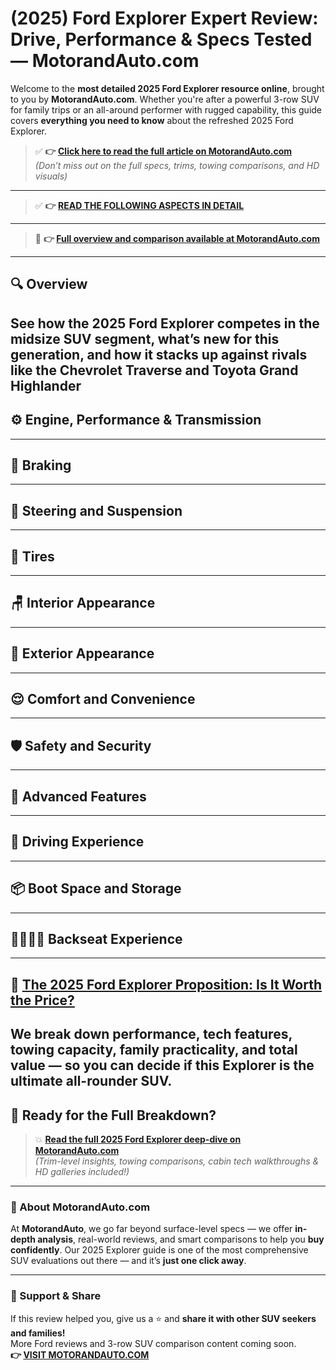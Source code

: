 # (2025) Ford Explorer Expert Review: Drive, Performance & Specs Tested — MotorandAuto.com  

Welcome to the **most detailed 2025 Ford Explorer resource online**, brought to you by **MotorandAuto.com**. Whether you're after a powerful 3-row SUV for family trips or an all-around performer with rugged capability, this guide covers **everything you need to know** about the refreshed 2025 Ford Explorer.

> ✅ **👉 [Click here to read the full article on MotorandAuto.com](https://motorandauto.com/2025-ford-explorer-expert-review-drive-performance-specs-tested/)**  
> *(Don’t miss out on the full specs, trims, towing comparisons, and HD visuals)*

---
> ✅ **👉 [READ THE FOLLOWING ASPECTS IN DETAIL](https://motorandauto.com/2025-ford-explorer-expert-review-drive-performance-specs-tested/)**

---
> 📌 **👉 [Full overview and comparison available at MotorandAuto.com](https://motorandauto.com/2025-ford-explorer-expert-review-drive-performance-specs-tested/)**

---

## 🔍 **Overview**

See how the 2025 Ford Explorer competes in the midsize SUV segment, what’s new for this generation, and how it stacks up against rivals like the Chevrolet Traverse and Toyota Grand Highlander  
---

## ⚙️ **Engine, Performance & Transmission**
---

## 🛑 **Braking**
---

## 🔄 **Steering and Suspension**
---

## 🛞 **Tires**
---

## 🪑 **Interior Appearance**
---

## 🚗 **Exterior Appearance**
---

## 😌 **Comfort and Convenience**
---

## 🛡️ **Safety and Security**
---

## 🚀 **Advanced Features**
---

## 🧭 **Driving Experience**
---

## 📦 **Boot Space and Storage**
---

## 👨‍👩‍👧‍👦 **Backseat Experience**
---

## 💸 **[The 2025 Ford Explorer Proposition: Is It Worth the Price?](https://motorandauto.com/2025-ford-explorer-expert-review-drive-performance-specs-tested/)**

We break down **performance, tech features, towing capacity, family practicality, and total value** — so you can decide if this Explorer is the ultimate all-rounder SUV.
---

## 🔗 **Ready for the Full Breakdown?**

> 💥 **[Read the full 2025 Ford Explorer deep-dive on MotorandAuto.com](https://motorandauto.com/2025-ford-explorer-expert-review-drive-performance-specs-tested/)**  
> *(Trim-level insights, towing comparisons, cabin tech walkthroughs & HD galleries included!)*

---

### 🌟 About MotorandAuto.com

At **MotorandAuto**, we go far beyond surface-level specs — we offer **in-depth analysis**, real-world reviews, and smart comparisons to help you **buy confidently**. Our 2025 Explorer guide is one of the most comprehensive SUV evaluations out there — and it’s **just one click away**.

---

### 📣 Support & Share

If this review helped you, give us a ⭐ and **share it with other SUV seekers and families!**  
More Ford reviews and 3-row SUV comparison content coming soon.  
**👉 [VISIT MOTORANDAUTO.COM](https://motorandauto.com/)**

